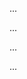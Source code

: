 <panel type="warning" header=":trophy: Can explain types of SDLC process models :star::star:" expandable expanded no-close>

<panel type="warning" header=":trophy: Can explain SLDC process models :star::star:" expandable>
  <include src="../../book/processModels/introduction/what/full.md" />
  <panel header=":dart: Evidence" expanded>

...

  </panel>
</panel>

<panel type="warning" header=":trophy: Can explain sequential models :star::star:" expandable>
  <include src="../../book/processModels/introduction/sequentialModels/full.md" />
  <panel header=":dart: Evidence" expanded>

...

  </panel>
</panel>


<panel type="warning" header=":trophy: Can explain iterative models :star::star:" expandable>
  <include src="../../book/processModels/introduction/iterativeModels/full.md" />
  <panel header=":dart: Evidence" expanded>

...

  </panel>
</panel>

<panel type="warning" header=":trophy: Can explain agile models :star::star:" expandable>
  <include src="../../book/processModels/introduction/agileModels/full.md" />
  <panel header=":dart: Evidence" expanded>

...

  </panel>
</panel>

</panel>
